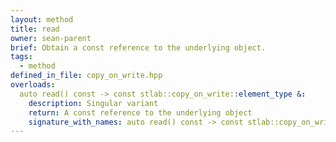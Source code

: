 ```yaml
---
layout: method
title: read
owner: sean-parent
brief: Obtain a const reference to the underlying object.
tags:
  - method
defined_in_file: copy_on_write.hpp
overloads:
  auto read() const -> const stlab::copy_on_write::element_type &:
    description: Singular variant
    return: A const reference to the underlying object
    signature_with_names: auto read() const -> const stlab::copy_on_write::element_type &
---
```

